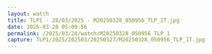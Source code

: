 ```yaml
---
layout: watch
title: TLP1 - 28/03/2025 - M20250328_050956_TLP_1T.jpg
date: 2025-03-28 05:09:56
permalink: /2025/03/28/watch/M20250328_050956_TLP_1
capture: TLP1/2025/202503/20250327/M20250328_050956_TLP_1T.jpg
---
```


